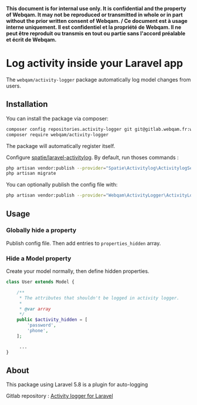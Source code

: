 **This document is for internal use only. It is confidential and the property of Webqam. It may not be reproduced or transmitted in whole or in part without the prior written consent of Webqam. / Ce document est à usage interne uniquement. Il est confidentiel et la propriété de Webqam. Il ne peut être reproduit ou transmis en tout ou partie sans l'accord préalable et écrit de Webqam.**

# Log activity inside your Laravel app

The `webqam/activity-logger` package automatically log model changes from users.

## Installation

You can install the package via composer:

```bash
composer config repositories.activity-logger git git@gitlab.webqam.fr:webqam/boilerplates/activity-logger-for-laravel.git
composer require webqam/activity-logger
```

The package will automatically register itself.

Configure [spatie/laravel-activitylog](https://github.com/spatie/laravel-activitylog/blob/master/README.md#installation).
By default, run thoses commands :

```bash
php artisan vendor:publish --provider="Spatie\Activitylog\ActivitylogServiceProvider" --tag="migrations"
php artisan migrate
```

You can optionally publish the config file with:

```bash
php artisan vendor:publish --provider="Webqam\ActivityLogger\ActivityLoggerServiceProvider" --tag="config"
```

## Usage

### Globally hide a property

Publish config file. Then add entries to `properties_hidden` array.
    
### Hide a Model property

Create your model normally, then define hidden properties.

```php
class User extends Model {

    /**
     * The attributes that shouldn't be logged in activity logger.
     * 
     * @var array 
     */
    public $activity_hidden = [
        'password',
        'phone',
    ];

     ...
}
```
    
## About

This package using Laravel 5.8 is a plugin for auto-logging 

Gitlab repository : [Activity logger for Laravel](https://gitlab.webqam.fr/webqam/boilerplates/activity-logger-for-laravel)
